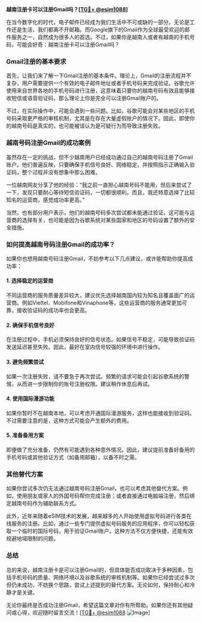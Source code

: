 **越南注册卡可以注册Gmail吗？[[TG💪+ @esim1088](https://t.me/s/esim1088)]**

在当今数字化的时代，电子邮件已经成为我们生活中不可或缺的一部分。无论是工作还是生活，我们都离不开邮箱。而Google旗下的Gmail作为全球最受欢迎的邮件服务之一，自然成为很多人的首选。不过，如果你是越南人或者有越南的手机号码，可能会好奇：越南注册卡可以注册Gmail吗？

### Gmail注册的基本要求

首先，让我们来了解一下Gmail注册的基本条件。理论上，Gmail的注册流程并不复杂，用户需要提供一个有效的电子邮件地址或者手机号码来完成验证。谷歌允许使用来自世界各地的手机号码进行注册，这意味着只要你的越南号码有效且能够接收短信或语音验证码，那么理论上你是完全可以注册Gmail账户的。

不过，在实际操作中，可能会遇到一些问题。比如，谷歌可能会对某些地区的手机号码采取更严格的审核机制，尤其是在存在大量虚假账户的情况下。因此，即使你的越南号码是真实的，也可能被误认为是可疑行为而导致注册失败。

### 越南号码注册Gmail的成功案例

虽然存在一定的挑战，但不少越南用户已经成功通过自己的越南号码注册了Gmail账户。他们普遍反映，只要确保手机信号良好、网络稳定，并按照指示正确输入验证码，整个过程并没有想象中那么困难。

一位越南网友分享了他的经验：“我之前一直担心越南号码不能用，但后来尝试了一下，发现只要耐心等待短信验证码，一切都很顺利。而且，我还特意选择了比较知名的运营商，感觉成功率更高。”

当然，也有部分用户表示，他们的越南号码多次尝试都未能通过验证。这可能与运营商的选择有关，也可能是因为谷歌系统对某些国家和地区的号码设置了额外的安全措施。

### 如何提高越南号码注册Gmail的成功率？

如果你也想用越南号码注册Gmail，不妨参考以下几点建议，或许能帮助你提高成功率：

#### 1. **选择稳定的运营商**
   不同运营商的服务质量差异较大，建议优先选择越南国内较为知名且覆盖面广的运营商。例如Viettel、Mobifone和Vinaphone等，这些运营商的服务通常更加可靠，接收验证码的成功率也会更高。

#### 2. **确保手机信号良好**
   在注册过程中，手机必须保持良好的信号状态。如果信号不稳定，可能导致验证码发送延迟甚至失败。因此，最好在室内信号较强的环境中进行操作。

#### 3. **避免频繁尝试**
   如果一次注册失败，请不要急于再次尝试。频繁的请求可能会引起谷歌系统的警惕，从而进一步限制你的账号注册权限。建议稍作休息后再试。

#### 4. **使用国际漫游功能**
   如果你暂时不在越南本地，可以考虑开通国际漫游服务，这样也能接收到验证码。不过需要注意的是，这种方式可能会产生额外的费用。

#### 5. **准备备用方案**
   即便做了充分准备，仍然有可能遇到各种意外情况。因此，建议提前准备好备用的手机号码或其他验证方式（如备用邮箱），以备不时之需。

### 其他替代方案

如果你尝试多次仍无法通过越南号码注册Gmail，也可以考虑其他替代方案。例如，使用朋友或家人的外国号码帮你完成注册；或者直接通过电脑端注册，然后绑定越南号码作为辅助联系方式。

此外，近年来随着eSIM技术的发展，越来越多的人开始使用虚拟号码进行各类在线服务的注册。比如，通过一些专门提供虚拟号码服务的应用程序，你可以轻松获取一个临时的国际号码，用于验证Gmail账户。这种方法不仅方便快捷，还能有效规避地域限制的问题。

### 总结

总的来说，越南注册卡是可以注册Gmail的，但具体能否成功取决于多种因素，包括手机号码的质量、网络环境以及谷歌系统的审核机制等。如果你已经尝试过多次但仍未成功，不妨换个思路，尝试上述提到的替代方案。无论如何，保持耐心和冷静才是关键。

无论你最终是否成功注册Gmail，希望这篇文章对你有所帮助。如果你还有其他疑问或心得，欢迎随时留言交流！[[TG💪+ @esim1088](https://t.me/s/esim1088) ![Image](https://i.postimg.cc/4NQfJmqS/Snipaste-2025-05-13-00-14-12.png)]